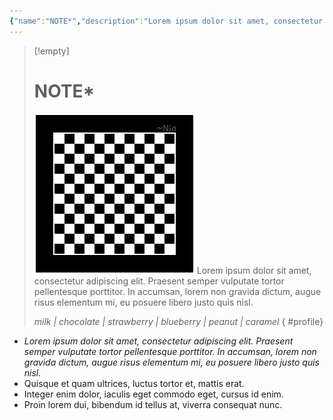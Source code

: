 ```yaml
---
{"name":"NOTE*","description":"Lorem ipsum dolor sit amet, consectetur adipiscing elit. Praesent semper vulputate tortor pellentesque porttitor. In accumsan, lorem non gravida dictum, augue risus elementum mi, eu posuere libero justo quis nisl.","image":"![PlaceholderIcon.png|icon](/img/user/RESOURCE/ASSET/OTHER/PlaceholderIcon.png)","partial":false,"complete":false,"importance":null,"review":null,"descriptors":["milk","chocolate","strawberry","blueberry","peanut","caramel"],"relevance":null,"tags":["-note"],"dg-publish":true,"aliases":"NO0000","permalink":"/resource/template/no-0000/","dgPassFrontmatter":true}
---
```


>[!empty]
> # NOTE*
> ![RESOURCE/ASSET/OTHER/PlaceholderIcon.png|icon](/img/user/RESOURCE/ASSET/OTHER/PlaceholderIcon.png) Lorem ipsum dolor sit amet, consectetur adipiscing elit. Praesent semper vulputate tortor pellentesque porttitor. In accumsan, lorem non gravida dictum, augue risus elementum mi, eu posuere libero justo quis nisl.
> 
> *milk | chocolate | strawberry | blueberry | peanut | caramel*
{ #profile}


- *Lorem ipsum dolor sit amet, consectetur adipiscing elit. Praesent semper vulputate tortor pellentesque porttitor. In accumsan, lorem non gravida dictum, augue risus elementum mi, eu posuere libero justo quis nisl.*
- Quisque et quam ultrices, luctus tortor et, mattis erat.
- Integer enim dolor, iaculis eget commodo eget, cursus id enim.
- Proin lorem dui, bibendum id tellus at, viverra consequat nunc.